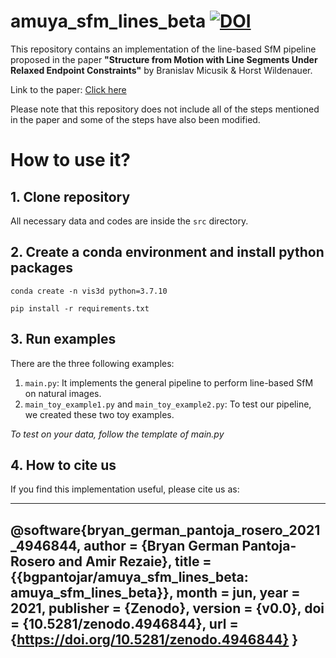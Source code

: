 # amuya_sfm_lines_beta [![DOI](https://zenodo.org/badge/376598498.svg)](https://zenodo.org/badge/latestdoi/376598498)
This repository contains an implementation of the line-based SfM pipeline proposed in the paper **"Structure from Motion with Line Segments Under Relaxed Endpoint Constraints"** by Branislav Micusik & Horst Wildenauer. 

Link to the paper: [Click here](https://ieeexplore.ieee.org/document/7035804)

Please note that this repository does not include all of the steps mentioned in the paper and some of the steps have also been modified. 

# How to use it?
## 1. Clone repository

All necessary data and codes are inside the ``src`` directory. 

## 2. Create a conda environment and install python packages

``conda create -n vis3d python=3.7.10``

``pip install -r requirements.txt``

## 3. Run examples

There are the three following examples:
  1. ``main.py``: It implements the general pipeline to perform line-based SfM on natural images. 
  2. ``main_toy_example1.py`` and ``main_toy_example2.py``: To test our pipeline, we created these two toy examples. 

*To test on your data, follow the template of main.py*

## 4. How to cite us

If you find this implementation useful, please cite us as:

---
@software{bryan_german_pantoja_rosero_2021_4946844,
  author       = {Bryan German Pantoja-Rosero and
                  Amir Rezaie},
  title        = {{bgpantojar/amuya\_sfm\_lines\_beta: 
                   amuya\_sfm\_lines\_beta}},
  month        = jun,
  year         = 2021,
  publisher    = {Zenodo},
  version      = {v0.0},
  doi          = {10.5281/zenodo.4946844},
  url          = {https://doi.org/10.5281/zenodo.4946844}
}
---
